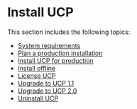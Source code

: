 <!--[metadata]>
+++
title = "Installation"
description = "Learn the requirements and procedure to install Docker Universal Control Plane on production."
keywords = ["docker, ucp, install, requirements"]
[menu.main]
parent="mn_ucp"
identifier="mn_ucp_installation"
weight=30
+++
<![end-metadata]-->

# Install UCP

This section includes the following topics:

* [System requirements](system-requirements.md)
* [Plan a production installation](plan-production-install.md)
* [Install UCP for production](install-production.md)
* [Install offline](install-offline.md)
* [License UCP](license.md)
* [Upgrade to UCP 1.1](upgrade-minor.md)
* [Upgrade to UCP 2.0](upgrade-major.md)
* [Uninstall UCP](uninstall.md)

